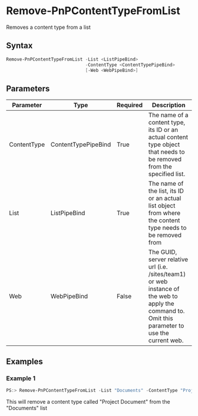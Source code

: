 # Remove-PnPContentTypeFromList
Removes a content type from a list
## Syntax
```powershell
Remove-PnPContentTypeFromList -List <ListPipeBind>
                              -ContentType <ContentTypePipeBind>
                              [-Web <WebPipeBind>]
```


## Parameters
Parameter|Type|Required|Description
---------|----|--------|-----------
|ContentType|ContentTypePipeBind|True|The name of a content type, its ID or an actual content type object that needs to be removed from the specified list.|
|List|ListPipeBind|True|The name of the list, its ID or an actual list object from where the content type needs to be removed from|
|Web|WebPipeBind|False|The GUID, server relative url (i.e. /sites/team1) or web instance of the web to apply the command to. Omit this parameter to use the current web.|
## Examples

### Example 1
```powershell
PS:> Remove-PnPContentTypeFromList -List "Documents" -ContentType "Project Document"
```
This will remove a content type called "Project Document" from the "Documents" list
